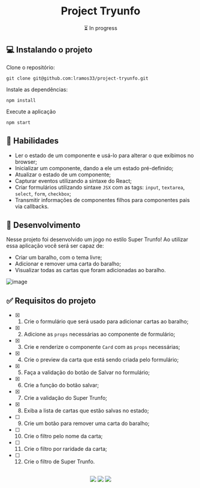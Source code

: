 <h1 align="center">Project Tryunfo</h1>

<p align="center">⏳ In progress</p>

## 💻 Instalando o projeto

Clone o repositório:

```
git clone git@github.com:lramos33/project-tryunfo.git
```

Instale as dependências:
```
npm install
```

Execute a aplicação
```
npm start
```

## 🚀 Habilidades

- Ler o estado de um componente e usá-lo para alterar o que exibimos no browser;
- Inicializar um componente, dando a ele um estado pré-definido;
- Atualizar o estado de um componente;
- Capturar eventos utilizando a sintaxe do React;
- Criar formulários utilizando sintaxe `JSX` com as tags: `input`, `textarea`, `select`, `form`, `checkbox`;
- Transmitir informações de componentes filhos para componentes pais via callbacks.

## 🔧 Desenvolvimento

Nesse projeto foi desenvolvido um jogo no estilo Super Trunfo! Ao utilizar essa aplicação você será ser capaz de:

- Criar um baralho, com o tema livre;
- Adicionar e remover uma carta do baralho;
- Visualizar todas as cartas que foram adicionadas ao baralho.

![image]()

## ✅ Requisitos do projeto

- [x] 1. Crie o formulário que será usado para adicionar cartas ao baralho;
- [x] 2. Adicione as `props` necessárias ao componente de formulário;
- [x] 3. Crie e renderize o componente `Card` com as `props` necessárias;
- [x] 4. Crie o preview da carta que está sendo criada pelo formulário;
- [x] 5. Faça a validação do botão de Salvar no formulário;
- [x] 6. Crie a função do botão salvar;
- [x] 7. Crie a validação do Super Trunfo;
- [x] 8. Exiba a lista de cartas que estão salvas no estado;
- [ ] 9. Crie um botão para remover uma carta do baralho;
- [ ] 10. Crie o filtro pelo nome da carta;
- [ ] 11. Crie o filtro por raridade da carta;
- [ ] 12. Crie o filtro de Super Trunfo.

##

<div align="center">
  <img src="https://shields.io/github/repo-size/lramos33/project-tryunfo">
  <img src="https://shields.io/github/languages/top/lramos33/project-tryunfo">
  <img src="https://shields.io/github/last-commit/lramos33/project-tryunfo">
</div>
